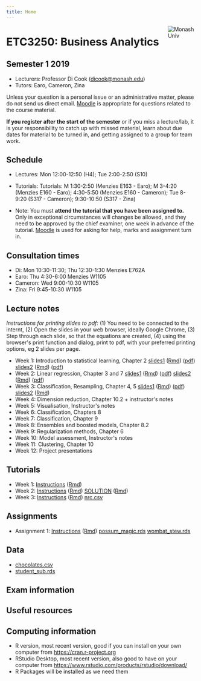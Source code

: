 ```yaml
---
title: Home
---
```


[<img src="img/M.png" style="max-width:15%;min-width:40px;float:right;" alt="Monash Univ" />](https://monash.edu)

# ETC3250: Business Analytics

## Semester 1 2019

- Lecturers: Professor Di Cook (dicook@monash.edu)
- Tutors: Earo, Cameron, Zina

Unless your question is a personal issue or an administrative matter, please do not send us direct email. [Moodle](https://lms.monash.edu/course/view.php?id=49079) is appropriate for questions related to the course material.

**If you register after the start of the semester** or if you miss a lecture/lab, it is your responsibility to catch up with missed material, learn about due dates for material to be turned in, and getting assigned to a group for team work. 

## Schedule

- Lectures: Mon 12:00-12:50 (H4); Tue 2:00-2:50  (S10)

- Tutorials: Tutorials: M 1:30-2:50 (Menzies E163 - Earo); M 3-4:20
  (Menzies E160 - Earo); 4:30-5:50 (Menzies E160 - Cameron); Tue
  8-9:20 (S317 - Cameron); 9:30-10:50 (S317 - Zina)
- Note: You must **attend the tutorial that you have been assigned to.** Only in exceptional circumstances will changes be allowed, and they need to be approved by the chief examiner, one week in advance of the tutorial. [Moodle](https://lms.monash.edu/course/view.php?id=49079) is used for asking for help, marks and assignment turn in. 

## Consultation times

- Di: Mon 10:30-11:30; Thu 12:30-1:30 Menzies E762A
- Earo: Thu 4:30-6:00 Menzies W1105
- Cameron: Wed 9:00-10:30 W1105
- Zina: Fri 9:45-10:30 W1105

## Lecture notes

*Instructions for printing slides to pdf:* (1) You need to be connected to the internt, (2) Open the slides in your web browser, ideally Google Chrome, (3) Step through each slide, so that the equations are created, (4) using the browser's print function and dialog, print to pdf, with your preferred printing options, eg 2 slides per page.

- Week 1: Introduction to statistical learning, Chapter 2 [slides1](http://monba.dicook.org/lectures/week1/introduction.html) ([Rmd](http://monba.dicook.org/lectures/week1/introduction.Rmd)) ([pdf](http://monba.dicook.org/lectures/week1/introduction.pdf)) [slides2](http://monba.dicook.org/lectures/week1/statlearn.html) ([Rmd](http://monba.dicook.org/lectures/week1/statlearn.Rmd))
([pdf](http://monba.dicook.org/lectures/week1/statlearn.pdf))
- Week 2: Linear regression, Chapter 3 and 7 [slides1](http://monba.dicook.org/lectures/week2/linear-regression.html) ([Rmd](http://monba.dicook.org/lectures/week2/linear-regression.Rmd))
([pdf](http://monba.dicook.org/lectures/week2/linear-regression.pdf))
[slides2](http://monba.dicook.org/lectures/week2/flexible-regression.html) ([Rmd](http://monba.dicook.org/lectures/week2/flexible-regression.Rmd))
([pdf](http://monba.dicook.org/lectures/week2/flexible-regression.pdf))
- Week 3: Classification, Resampling, Chapter 4, 5 [slides1](http://monba.dicook.org/lectures/week3/classification.html) ([Rmd](http://monba.dicook.org/lectures/week3/classification.Rmd)) ([pdf](http://monba.dicook.org/lectures/week3/classification.pdf))
[slides2](http://monba.dicook.org/lectures/week3/resampling.html) ([Rmd](http://monba.dicook.org/lectures/week3/resampling.Rmd)) 
- Week 4: Dimension reduction, Chapter 10.2 + instructor's notes
- Week 5: Visualisation, Instructor's notes
- Week 6: Classification,  Chapters 8
- Week 7: Classification, Chapter 9
- Week 8: Ensembles and boosted models, Chapter 8.2
- Week 9: Regularization methods, Chapter 6
- Week 10: Model assessment, Instructor's notes
- Week 11: Clustering, Chapter 10
- Week 12: Project presentations

<!--
https://www.monash.edu/policy-bank/academic/education/learning-and-teaching
-->

## Tutorials

- Week 1: [Instructions](http://monba.dicook.org/labs/lab1.html) ([Rmd](http://monba.dicook.org/labs/lab1.Rmd))
- Week 2: [Instructions](http://monba.dicook.org/labs/lab2.html) ([Rmd](http://monba.dicook.org/labs/lab2.Rmd)) [SOLUTION](http://monba.dicook.org/labs/lab2_solution.html) ([Rmd](http://monba.dicook.org/labs/lab2_solution.Rmd)) 
- Week 3: [Instructions](http://monba.dicook.org/labs/lab3.html) ([Rmd](http://monba.dicook.org/labs/lab3.Rmd)) [nrc.csv](http://monba.dicook.org/labs/data/nrc.csv)

## Assignments

- Assignment 1: [Instructions](http://monba.dicook.org/assignments/assignment1.html) ([Rmd](http://monba.dicook.org/assignments/assignment1.Rmd)) [possum_magic.rds](http://monba.dicook.org/assignments/data/possum_magic.rds) [wombat_stew.rds](http://monba.dicook.org/assignments/data/wombat_stew.rds)


## Data

- [chocolates.csv](http://monba.dicook.org/data/chocolates.csv)
- [student_sub.rds](http://monba.dicook.org/data/student_sub.rds)

<!--
## Download and view slides locally

Some of you may experience an issue about figures not showing in the slides. We have provided an R script to resolve this problem by viewing the slides locally. You could run the following snippet in R to download **week2 slides1**, for example. It will create a folder starting with `ETC3250-` on your `Desktop/`. You should be able to view the slides (no more missing figures) with any browser locally.

```r
source("http://monba.dicook.org/_render.R")
# change the URL to download different lecture slides
render_slides("http://monba.dicook.org/lectures/week2/linear-regression.html")
```
-->

## Exam information


## Useful resources



## Computing information

- R version, most recent version, good if you can install on your own computer from https://cran.r-project.org
- RStudio Desktop, most recent version, also good to have on your computer from https://www.rstudio.com/products/rstudio/download/
- R Packages will be installed as we need them
